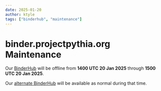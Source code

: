 ```yaml
---
date: 2025-01-20
author: ktyle
tags: ["binderhub", "maintenance"]
---
```


# binder.projectpythia.org Maintenance

Our [BinderHub](https://binder.projectpythia.org) will be offline from **1400 UTC 20 Jan 2025** through **1500 UTC 20 Jan 2025**.

Our [alternate BinderHub](https://binder.pythia.2i2c.cloud) will be available as normal during that time.
